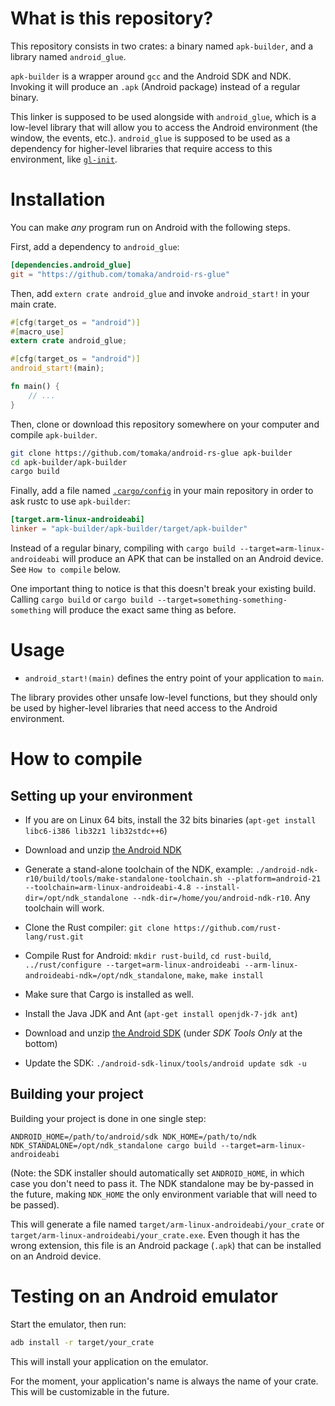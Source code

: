 # What is this repository?

This repository consists in two crates: a binary named `apk-builder`, and a library named `android_glue`.

`apk-builder` is a wrapper around `gcc` and the Android SDK and NDK. Invoking it will produce an `.apk` (Android package) instead of a regular binary.

This linker is supposed to be used alongside with `android_glue`, which is a low-level library that will allow you to access the Android environment (the window, the events, etc.). `android_glue` is supposed to be used as a dependency for higher-level libraries that require access to this environment, like [`gl-init`](https://github.com/tomaka/glutin).

# Installation

You can make *any* program run on Android with the following steps.

First, add a dependency to `android_glue`:

```toml
[dependencies.android_glue]
git = "https://github.com/tomaka/android-rs-glue"
```

Then, add `extern crate android_glue` and invoke `android_start!` in your main crate.

```rust
#[cfg(target_os = "android")]
#[macro_use] 
extern crate android_glue;

#[cfg(target_os = "android")]
android_start!(main);

fn main() {
    // ...
}
```

Then, clone or download this repository somewhere on your computer and compile `apk-builder`.

```sh
git clone https://github.com/tomaka/android-rs-glue apk-builder
cd apk-builder/apk-builder
cargo build
```

Finally, add a file named [`.cargo/config`](https://crates.io/config.html) in your main repository in order to ask rustc to use `apk-builder`:

```toml
[target.arm-linux-androideabi]
linker = "apk-builder/apk-builder/target/apk-builder"
```

Instead of a regular binary, compiling with `cargo build --target=arm-linux-androideabi` will produce an APK that can be installed on an Android device. See `How to compile` below.

One important thing to notice is that this doesn't break your existing build. Calling `cargo build` or `cargo build --target=something-something-something` will produce the exact same thing as before.

# Usage

 - `android_start!(main)` defines the entry point of your application to `main`.

The library provides other unsafe low-level functions, but they should only be used by higher-level libraries that need access to the Android environment.

# How to compile

## Setting up your environment

 - If you are on Linux 64 bits, install the 32 bits binaries (`apt-get install libc6-i386 lib32z1 lib32stdc++6`)

 - Download and unzip [the Android NDK](http://developer.android.com/tools/sdk/ndk/index.html)
 - Generate a stand-alone toolchain of the NDK, example: `./android-ndk-r10/build/tools/make-standalone-toolchain.sh --platform=android-21 --toolchain=arm-linux-androideabi-4.8 --install-dir=/opt/ndk_standalone --ndk-dir=/home/you/android-ndk-r10`. Any toolchain will work.

 - Clone the Rust compiler: `git clone https://github.com/rust-lang/rust.git`
 - Compile Rust for Android: `mkdir rust-build`, `cd rust-build`, `../rust/configure --target=arm-linux-androideabi --arm-linux-androideabi-ndk=/opt/ndk_standalone`, `make`, `make install`

 - Make sure that Cargo is installed as well.

 - Install the Java JDK and Ant (`apt-get install openjdk-7-jdk ant`)

 - Download and unzip [the Android SDK](http://developer.android.com/sdk/index.html) (under *SDK Tools Only* at the bottom)
 - Update the SDK: `./android-sdk-linux/tools/android update sdk -u`

## Building your project

Building your project is done in one single step:

`ANDROID_HOME=/path/to/android/sdk NDK_HOME=/path/to/ndk NDK_STANDALONE=/opt/ndk_standalone cargo build --target=arm-linux-androideabi`

(Note: the SDK installer should automatically set `ANDROID_HOME`, in which case you don't need to pass it. The NDK standalone may be by-passed in the future, making `NDK_HOME` the only environment variable that will need to be passed).

This will generate a file named `target/arm-linux-androideabi/your_crate` or `target/arm-linux-androideabi/your_crate.exe`. Even though it has the wrong extension, this file is an Android package (`.apk`) that can be installed on an Android device.

# Testing on an Android emulator

Start the emulator, then run:

```sh
adb install -r target/your_crate
```

This will install your application on the emulator.

For the moment, your application's name is always the name of your crate. This will be customizable in the future.
